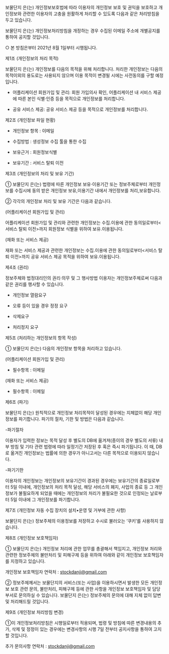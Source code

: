 보물단지 은(는) 개인정보보호법에 따라 이용자의 개인정보 보호 및 권익을 보호하고 개인정보와 관련한 이용자의 고충을 원활하게 처리할 수 있도록 다음과 같은 처리방침을 두고 있습니다.

보물단지 은(는) 개인정보처리방침을 개정하는 경우 수집된 이메일 주소에 개별공지를 통하여 공지할 것입니다.

○ 본 방침은부터 2021년 8월 1일부터 시행됩니다.

제1조 (개인정보의 처리 목적)

보물단지 은(는) 개인정보를 다음의 목적을 위해 처리합니다. 처리한 개인정보는 다음의 목적이외의 용도로는 사용되지 않으며 이용 목적이 변경될 시에는 사전동의를 구할 예정입니다.

- 어플리케이션 회원가입 및 관리: 회원 가입의사 확인, 어플리케이션 내 서비스 제공에 따른 본인 식별·인증 등을 목적으로 개인정보를 처리합니다.

- 공유 서비스 제공: 공유 서비스 제공 등을 목적으로 개인정보를 처리합니다.

제2조 (개인정보 파일 현황)

- 개인정보 항목 : 이메일

- 수집방법 : 생성정보 수집 툴을 통한 수집

- 보유근거 : 회원정보식별

- 보유기간 : 서비스 탈퇴 이전

제3조 (개인정보의 처리 및 보유 기간)

① 보물단지 은(는) 법령에 따른 개인정보 보유·이용기간 또는 정보주체로부터 개인정보를 수집시에 동의 받은 개인정보 보유,이용기간 내에서 개인정보를 처리,보유합니다.

② 각각의 개인정보 처리 및 보유 기간은 다음과 같습니다.

(어플리케이션 회원가입 및 관리)

어플리케이션 회원가입 및 관리와 관련한 개인정보는 수집.이용에 관한 동의일로부터<서비스 탈퇴 이전>까지 회원정보 식별을 위하여 보유.이용됩니다.

(재화 또는 서비스 제공)

재화 또는 서비스 제공과 관련한 개인정보는 수집.이용에 관한 동의일로부터<서비스 탈퇴 이전>까지 공유 서비스 제공 목적을 위하여 보유.이용됩니다.

제4조 (권리)

정보주체와 법정대리인의 권리·의무 및 그 행사방법 이용자는 개인정보주체로써 다음과 같은 권리를 행사할 수 있습니다.

- 개인정보 열람요구

- 오류 등이 있을 경우 정정 요구

- 삭제요구

- 처리정지 요구

제5조 (처리하는 개인정보의 항목 작성)

① 보물단지 은(는) 다음의 개인정보 항목을 처리하고 있습니다.

(어플리케이션 회원가입 및 관리)

- 필수항목 : 이메일

(재화 또는 서비스 제공)

- 필수항목 : 이메일

제6조 (파기)

보물단지 은(는) 원칙적으로 개인정보 처리목적이 달성된 경우에는 지체없이 해당 개인정보를 파기합니다. 파기의 절차, 기한 및 방법은 다음과 같습니다.

-파기절차

이용자가 입력한 정보는 목적 달성 후 별도의 DB에 옮겨져(종이의 경우 별도의 서류) 내부 방침 및 기타 관련 법령에 따라 일정기간 저장된 후 혹은 즉시 파기됩니다. 이 때, DB로 옮겨진 개인정보는 법률에 의한 경우가 아니고서는 다른 목적으로 이용되지 않습니다.

-파기기한

이용자의 개인정보는 개인정보의 보유기간이 경과된 경우에는 보유기간의 종료일로부터 5일 이내에, 개인정보의 처리 목적 달성, 해당 서비스의 폐지, 사업의 종료 등 그 개인정보가 불필요하게 되었을 때에는 개인정보의 처리가 불필요한 것으로 인정되는 날로부터 5일 이내에 그 개인정보를 파기합니다.

제7조 (개인정보 자동 수집 장치의 설치•운영 및 거부에 관한 사항)

보물단지 은(는) 정보주체의 이용정보를 저장하고 수시로 불러오는 ‘쿠키’를 사용하지 않습니다.

제8조 (개인정보 보호책임자)

① 보물단지 은(는) 개인정보 처리에 관한 업무를 총괄해서 책임지고, 개인정보 처리와 관련한 정보주체의 불만처리 및 피해구제 등을 위하여 아래와 같이 개인정보 보호책임자를 지정하고 있습니다.

개인정보 보호책임자 연락처 : stockdanji@gmail.com

② 정보주체께서는 보물단지의 서비스(또는 사업)을 이용하시면서 발생한 모든 개인정보 보호 관련 문의, 불만처리, 피해구제 등에 관한 사항을 개인정보 보호책임자 및 담당부서로 문의하실 수 있습니다. 보물단지 은(는) 정보주체의 문의에 대해 지체 없이 답변 및 처리해드릴 것입니다.

제9조 (개인정보 처리방침 변경)

①이 개인정보처리방침은 시행일로부터 적용되며, 법령 및 방침에 따른 변경내용의 추가, 삭제 및 정정이 있는 경우에는 변경사항의 시행 7일 전부터 공지사항을 통하여 고지할 것입니다.

추가 문의사항 연락처 : stockdanji@gmail.com
